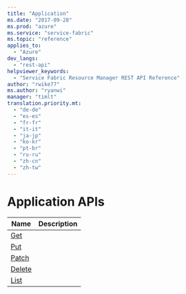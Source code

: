 ```yaml
---
title: "Application"
ms.date: "2017-09-28"
ms.prod: "azure"
ms.service: "service-fabric"
ms.topic: "reference"
applies_to: 
  - "Azure"
dev_langs: 
  - "rest-api"
helpviewer_keywords: 
  - "Service Fabric Resource Manager REST API Reference"
author: "rwike77"
ms.author: "ryanwi"
manager: "timlt"
translation.priority.mt: 
  - "de-de"
  - "es-es"
  - "fr-fr"
  - "it-it"
  - "ja-jp"
  - "ko-kr"
  - "pt-br"
  - "ru-ru"
  - "zh-cn"
  - "zh-tw"
---
```

# Application APIs

| Name | Description |
| --- | --- |
| [Get](sfrp-2017-07-01-preview-api-application_get.md) |  |
| [Put](sfrp-2017-07-01-preview-api-application_put.md) |  |
| [Patch](sfrp-2017-07-01-preview-api-application_patch.md) |  |
| [Delete](sfrp-2017-07-01-preview-api-application_delete.md) |  |
| [List](sfrp-2017-07-01-preview-api-application_list.md) |  |

